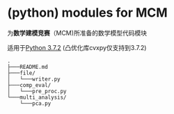 # (python) modules for MCM

为**数学建模竞赛**（MCM)所准备的数学模型代码模块

适用于[<u>Python 3.7.2</u>](https://www.python.org/downloads/release/python-372/)
(凸优化库cvxpy仅支持到3.7.2)

```
.
├───README.md
├───file/
│   └───writer.py
├───comp_eval/
│   └───pre_proc.py
└───multi_analysis/
    └───pca.py
```